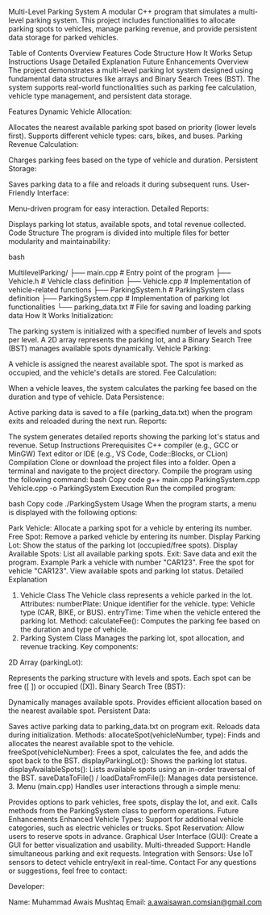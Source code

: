 Multi-Level Parking System
A modular C++ program that simulates a multi-level parking system. This project includes functionalities to allocate parking spots to vehicles, manage parking revenue, and provide persistent data storage for parked vehicles.

Table of Contents
Overview
Features
Code Structure
How It Works
Setup Instructions
Usage
Detailed Explanation
Future Enhancements
Overview
The project demonstrates a multi-level parking lot system designed using fundamental data structures like arrays and Binary Search Trees (BST). The system supports real-world functionalities such as parking fee calculation, vehicle type management, and persistent data storage.

Features
Dynamic Vehicle Allocation:

Allocates the nearest available parking spot based on priority (lower levels first).
Supports different vehicle types: cars, bikes, and buses.
Parking Revenue Calculation:

Charges parking fees based on the type of vehicle and duration.
Persistent Storage:

Saves parking data to a file and reloads it during subsequent runs.
User-Friendly Interface:

Menu-driven program for easy interaction.
Detailed Reports:

Displays parking lot status, available spots, and total revenue collected.
Code Structure
The program is divided into multiple files for better modularity and maintainability:

bash

MultilevelParking/
├── main.cpp          # Entry point of the program
├── Vehicle.h         # Vehicle class definition
├── Vehicle.cpp       # Implementation of vehicle-related functions
├── ParkingSystem.h   # ParkingSystem class definition
├── ParkingSystem.cpp # Implementation of parking lot functionalities
└── parking_data.txt  # File for saving and loading parking data
How It Works
Initialization:

The parking system is initialized with a specified number of levels and spots per level.
A 2D array represents the parking lot, and a Binary Search Tree (BST) manages available spots dynamically.
Vehicle Parking:

A vehicle is assigned the nearest available spot.
The spot is marked as occupied, and the vehicle's details are stored.
Fee Calculation:

When a vehicle leaves, the system calculates the parking fee based on the duration and type of vehicle.
Data Persistence:

Active parking data is saved to a file (parking_data.txt) when the program exits and reloaded during the next run.
Reports:

The system generates detailed reports showing the parking lot's status and revenue.
Setup Instructions
Prerequisites
C++ compiler (e.g., GCC or MinGW)
Text editor or IDE (e.g., VS Code, Code::Blocks, or CLion)
Compilation
Clone or download the project files into a folder.
Open a terminal and navigate to the project directory.
Compile the program using the following command:
bash
Copy code
g++ main.cpp ParkingSystem.cpp Vehicle.cpp -o ParkingSystem
Execution
Run the compiled program:

bash
Copy code
./ParkingSystem
Usage
When the program starts, a menu is displayed with the following options:

Park Vehicle: Allocate a parking spot for a vehicle by entering its number.
Free Spot: Remove a parked vehicle by entering its number.
Display Parking Lot: Show the status of the parking lot (occupied/free spots).
Display Available Spots: List all available parking spots.
Exit: Save data and exit the program.
Example
Park a vehicle with number "CAR123".
Free the spot for vehicle "CAR123".
View available spots and parking lot status.
Detailed Explanation
1. Vehicle Class
The Vehicle class represents a vehicle parked in the lot.
Attributes:
numberPlate: Unique identifier for the vehicle.
type: Vehicle type (CAR, BIKE, or BUS).
entryTime: Time when the vehicle entered the parking lot.
Method:
calculateFee(): Computes the parking fee based on the duration and type of vehicle.
2. Parking System Class
Manages the parking lot, spot allocation, and revenue tracking. Key components:

2D Array (parkingLot):

Represents the parking structure with levels and spots.
Each spot can be free ([ ]) or occupied ([X]).
Binary Search Tree (BST):

Dynamically manages available spots.
Provides efficient allocation based on the nearest available spot.
Persistent Data:

Saves active parking data to parking_data.txt on program exit.
Reloads data during initialization.
Methods:
allocateSpot(vehicleNumber, type):
Finds and allocates the nearest available spot to the vehicle.
freeSpot(vehicleNumber):
Frees a spot, calculates the fee, and adds the spot back to the BST.
displayParkingLot():
Shows the parking lot status.
displayAvailableSpots():
Lists available spots using an in-order traversal of the BST.
saveDataToFile() / loadDataFromFile():
Manages data persistence.
3. Menu (main.cpp)
Handles user interactions through a simple menu:

Provides options to park vehicles, free spots, display the lot, and exit.
Calls methods from the ParkingSystem class to perform operations.
Future Enhancements
Enhanced Vehicle Types:
Support for additional vehicle categories, such as electric vehicles or trucks.
Spot Reservation:
Allow users to reserve spots in advance.
Graphical User Interface (GUI):
Create a GUI for better visualization and usability.
Multi-threaded Support:
Handle simultaneous parking and exit requests.
Integration with Sensors:
Use IoT sensors to detect vehicle entry/exit in real-time.
Contact
For any questions or suggestions, feel free to contact:

Developer:

Name: Muhammad Awais Mushtaq
Email: a.awaisawan.comsian@gmail.com
